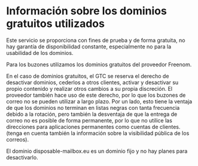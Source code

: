 # Información sobre los dominios gratuitos utilizados

  Este servicio se proporciona con fines de prueba y de forma gratuita, no hay garantía de disponibilidad constante, especialmente no para la usabilidad de los dominios.

  Para los buzones utilizamos los dominios gratuitos del proveedor Freenom.

  En el caso de dominios gratuitos, el GTC se reserva el derecho de desactivar dominios, cederlos a otros clientes, activar y desactivar su propio contenido y realizar otros cambios a su propia discreción.
  El proveedor también hace uso de este derecho, por lo que los buzones de correo no se pueden utilizar a largo plazo.
  Por un lado, esto tiene la ventaja de que los dominios no terminan en listas negras con tanta frecuencia debido a la rotación, pero también la desventaja de que la entrega de correo no es posible de forma permanente, por lo que no utilice las direcciones para aplicaciones permanentes como cuentas de clientes. (tenga en cuenta también la información sobre la visibilidad pública de los correos).




  El dominio disposable-mailbox.eu es un dominio fijo y no hay planes para desactivarlo.
